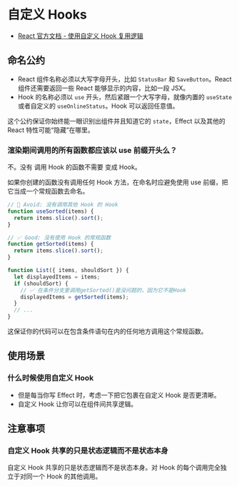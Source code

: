 # 自定义 Hooks

- [React 官方文档 - 使用自定义 Hook 复用逻辑](https://zh-hans.react.dev/learn/reusing-logic-with-custom-hooks#there-is-more-than-one-way-to-do-it)

## 命名公约

- React 组件名称必须以大写字母开头，比如 `StatusBar` 和 `SaveButton`。React 组件还需要返回一些 React 能够显示的内容，比如一段 JSX。
- Hook 的名称必须以 `use` 开头，然后紧跟一个大写字母，就像内置的 `useState` 或者自定义的 `useOnlineStatus`。Hook 可以返回任意值。

这个公约保证你始终能一眼识别出组件并且知道它的 `state`，Effect 以及其他的 React 特性可能“隐藏”在哪里。

### 渲染期间调用的所有函数都应该以 use 前缀开头么？

不。没有 调用 Hook 的函数不需要 变成 Hook。

如果你创建的函数没有调用任何 Hook 方法，在命名时应避免使用 use 前缀，把它当成一个常规函数去命名。

```js
// 🔴 Avoid: 没有调用其他 Hook 的 Hook
function useSorted(items) {
  return items.slice().sort();
}
```

```js
// ✅ Good: 没有使用 Hook 的常规函数
function getSorted(items) {
  return items.slice().sort();
}

function List({ items, shouldSort }) {
  let displayedItems = items;
  if (shouldSort) {
    // ✅ 在条件分支里调用getSorted()是没问题的，因为它不是Hook
    displayedItems = getSorted(items);
  }
  // ...
}
```

这保证你的代码可以在包含条件语句在内的任何地方调用这个常规函数。

## 使用场景

### 什么时候使用自定义 Hook

- 但是每当你写 Effect 时，考虑一下把它包裹在自定义 Hook 是否更清晰。
- 自定义 Hook 让你可以在组件间共享逻辑。

## 注意事项

### 自定义 Hook 共享的只是状态逻辑而不是状态本身

自定义 Hook 共享的只是状态逻辑而不是状态本身。对 Hook 的每个调用完全独立于对同一个 Hook 的其他调用。
